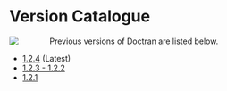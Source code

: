 # Version Catalogue
<image align="left" style="margin: 0 4em 1.0em 0" src="images/logo.png"/>
Previous versions of Doctran are listed below.

 * [1.2.4](../1.2.4/index.md) (Latest)
 * [1.2.3 - 1.2.2](../1.2.2/index.md)
 * [1.2.1](../1.2.1/index.md)